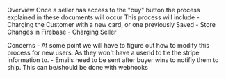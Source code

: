 Overview
    Once a seller has access to the "buy" button the process explained in these documents will occur
    This process will include
    - Charging the Customer with a new card, or one previously Saved
    - Store Changes in Firebase
    - Charging Seller


Concerns
    - At some point we will have to figure out how to modify this process for new users. As they won't have a userid to tie the stripe information to. 
    - Emails need to be sent after buyer wins to notifiy them to ship. This can be/should be done with webhooks





